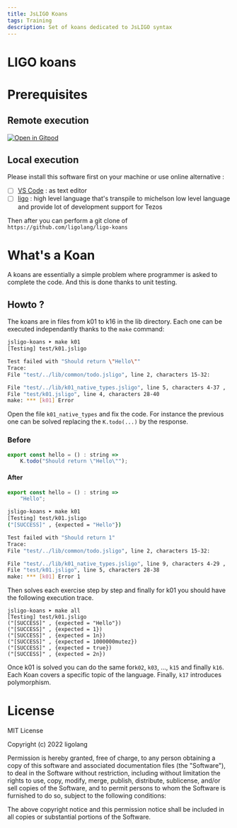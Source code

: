```yaml
---
title: JsLIGO Koans
tags: Training
description: Set of koans dedicated to JsLIGO syntax
---
```


# LIGO koans

# Prerequisites

## Remote execution

[![Open in Gitpod](https://gitpod.io/button/open-in-gitpod.svg)](https://gitpod.io/#https://github.com/ligolang/ligo-koans)

## Local execution

Please install this software first on your machine or use online alternative : 

- [ ] [VS Code](https://code.visualstudio.com/download) : as text editor
- [ ] [ligo](https://ligolang.org/docs/intro/installation/) : high level language that's transpile to michelson low level language and provide lot of development support for Tezos

Then after you can perform a git clone of `https://github.com/ligolang/ligo-koans`

# What's a Koan

A koans are essentially a simple problem where programmer is asked to 
complete the code. And this is done thanks to unit testing.

## Howto ?

The koans are in files from k01 to k16 in the lib directory. Each one can be executed independantly thanks to the `make` command:

```sh
jsligo-koans ➤ make k01
[Testing] test/k01.jsligo

Test failed with "Should return \"Hello\""
Trace:
File "test/../lib/common/todo.jsligo", line 2, characters 15-32:

File "test/../lib/k01_native_types.jsligo", line 5, characters 4-37 ,
File "test/k01.jsligo", line 4, characters 28-40
make: *** [k01] Error 
```

Open the file `k01_native_types` and fix the code. For instance the previous one can be solved replacing the `K.todo(...)` by the response.

### Before

```javascript
export const hello = () : string => 
    K.todo("Should return \"Hello\"");
```

#### After

```javascript
export const hello = () : string => 
    "Hello";
```

```sh
jsligo-koans ➤ make k01
[Testing] test/k01.jsligo
("[SUCCESS]" , {expected = "Hello"})

Test failed with "Should return 1"
Trace:
File "test/../lib/common/todo.jsligo", line 2, characters 15-32:

File "test/../lib/k01_native_types.jsligo", line 9, characters 4-29 ,
File "test/k01.jsligo", line 5, characters 28-38
make: *** [k01] Error 1
```

Then solves each exercise step by step and finally for k01 you should 
have the following execution trace.

```
jsligo-koans ➤ make all
[Testing] test/k01.jsligo
("[SUCCESS]" , {expected = "Hello"})
("[SUCCESS]" , {expected = 1})
("[SUCCESS]" , {expected = 1n})
("[SUCCESS]" , {expected = 1000000mutez})
("[SUCCESS]" , {expected = true})
("[SUCCESS]" , {expected = 2n})
```

Once k01 is solved you can do the same for`k02`, `k03`, ..., `k15` and finally `k16`. Each Koan covers a
specific topic of the language. Finally, `k17` introduces polymorphism.

# License

MIT License

Copyright (c) 2022 ligolang

Permission is hereby granted, free of charge, to any person obtaining a copy
of this software and associated documentation files (the "Software"), to deal
in the Software without restriction, including without limitation the rights
to use, copy, modify, merge, publish, distribute, sublicense, and/or sell
copies of the Software, and to permit persons to whom the Software is
furnished to do so, subject to the following conditions:

The above copyright notice and this permission notice shall be included in all
copies or substantial portions of the Software.
